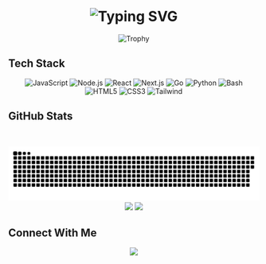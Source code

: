 <!--<p align="center">
  <img src="https://files.catbox.moe/te4bg5.jpg">
</p>-->

<p align="center">
  <img src="https://komarev.com/ghpvc/?username=balxz&label=Profile%20views&color=0e75b6&style=flat" alt="" />
</p>
<h1 align="center">
  <img src="https://readme-typing-svg.demolab.com?font=Fira+Code&pause=1000&color=00F728&center=true&vCenter=true&width=435&lines=Hi!+I'm+Iqbal;Full+Stack+Enthusiast;Open+Source+Lover" alt="Typing SVG" />
</h1>
<p align="center">
  <img src="https://github-profile-trophy.vercel.app/?username=balxz&theme=onedark&row=1&column=7" alt="Trophy" />
</p>

## Tech Stack

<div align="center">
  
  ![JavaScript](https://img.shields.io/badge/-JavaScript-F7DF1E?style=flat-square&logo=javascript&logoColor=black)
  ![Node.js](https://img.shields.io/badge/-Node.js-339933?style=flat-square&logo=node.js&logoColor=white)
  ![React](https://img.shields.io/badge/-React-61DAFB?style=flat-square&logo=react&logoColor=black)
  ![Next.js](https://img.shields.io/badge/-Next.js-000000?style=flat-square&logo=next.js&logoColor=white)
  ![Go](https://img.shields.io/badge/-Go-00ADD8?style=flat-square&logo=go&logoColor=white)
  ![Python](https://img.shields.io/badge/-Python-3776AB?style=flat-square&logo=python&logoColor=white)
  ![Bash](https://img.shields.io/badge/-Bash-4EAA25?style=flat-square&logo=gnu-bash&logoColor=white)
  ![HTML5](https://img.shields.io/badge/-HTML5-E34F26?style=flat-square&logo=html5&logoColor=white)
  ![CSS3](https://img.shields.io/badge/-CSS3-1572B6?style=flat-square&logo=css3&logoColor=white)
  ![Tailwind](https://img.shields.io/badge/-Tailwind_CSS-38B2AC?style=flat-square&logo=tailwind-css&logoColor=white)
</div>

## GitHub Stats

<p align="center">
  <img src="https://streak-stats.demolab.com?user=balxz&theme=dark&background=000000" alt="">
</p>
<div align="center">
  <picture>
    <source media="(prefers-color-scheme: dark)" srcset="/github-contribution-grid-snake-dark.svg"/>
    <source media="(prefers-color-scheme: light), (prefers-color-scheme: no-preference)" srcset="/github-contribution-grid-snake.svg"/>
    <img src="/github-contribution-grid-snake.svg" alt="github-snake"/>
  </picture>
</div>
<div align="center">
  <img height="180em" src="https://github-readme-stats.vercel.app/api?username=balxz&show_icons=true&theme=radical" />
  <img height="180em" src="https://github-readme-stats.vercel.app/api/top-langs/?username=balxz&layout=compact&theme=radical" />
</div>

## Connect With Me

<p align="center">
  <a href="https://instagram.com/iqstore78">
    <img src="https://img.shields.io/badge/Instagram-%23E4405F.svg?style=for-the-badge&logo=Instagram&logoColor=white" />
</p>

